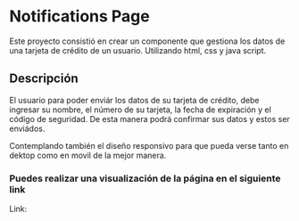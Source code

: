# Notifications Page

Este proyecto consistió en crear un componente que gestiona los datos de una tarjeta de crédito de un usuario. Utilizando html, css y java script.

## Descripción

El usuario para poder enviár los datos de su tarjeta de crédito, debe ingresar su nombre, el número de su tarjeta, la fecha de expiración y el código de seguridad. De esta manera podrá confirmar sus datos y estos ser enviádos.

Contemplando también el diseño responsivo para que pueda verse tanto en dektop como en movil de la mejor manera.

### Puedes realizar una visualización de la página en el siguiente link

Link:
